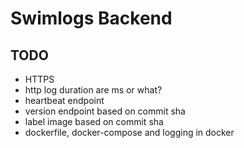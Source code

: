 # Swimlogs Backend

## TODO

- HTTPS
- http log duration are ms or what?
- heartbeat endpoint
- version endpoint based on commit sha
- label image based on commit sha
- dockerfile, docker-compose and logging in docker
